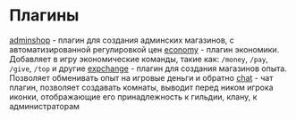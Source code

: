 <!-- TITLE: Плагины -->
<!-- SUBTITLE: Перечень авторских плагинов для scriptcraft-а -->

# Плагины

[adminshop](/plugins/adminshop) - плагин для создания админских магазинов, с автоматизированной регулировкой цен
[economy](/plugins/economy) - плагин экономики. Добавляет в игру экономические команды, такие как: `/money`, `/pay`, `/give`, `/top` и другие
[expchange](/plugins/expchange) - плагин для создания магазинов опыта. Позволяет обменивать опыт на игровые деньги и обратно
[chat](/plugins/chat) - чат плагин, позволяет создавать комнаты, выводит перед ником игрока иконки, отображающие его принадлежность к гильдии, клану, к администраторам

